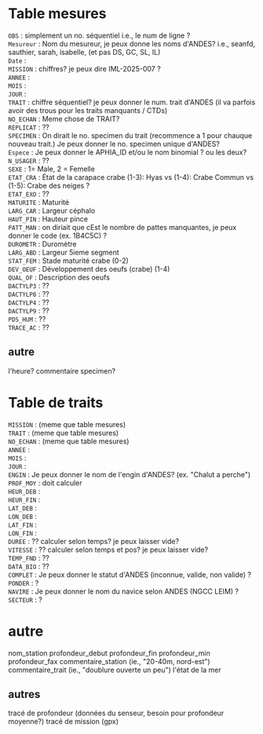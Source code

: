 # Table mesures  
`OBS` : simplement un no. séquentiel i.e., le num de ligne ?  
`Mesureur` : Nom du mesureur, je peux donne les noms d'ANDES? i.e., seanfd, sauthier, sarah, isabelle,  (et pas DS, GC, SL, IL)  
`Date` :   
`MISSION` : chiffres? je peux dire IML-2025-007 ?  
`ANNEE` :  
`MOIS` :  
`JOUR` :   
`TRAIT` : chiffre séquentiel? je peux donner le num. trait d'ANDES (il va parfois avoir des trous pour les traits manquants / CTDs)  
`NO_ECHAN` : Meme chose de TRAIT?   
`REPLICAT` : ??  
`SPECIMEN` : On dirait le no. specimen du trait (recommence a 1 pour chauque nouveau trait.) Je peux donner le no. specimen unique d'ANDES?  
`Espece` : Je peux donner le APHIA_ID et/ou le nom binomial ? ou les deux?  
`N_USAGER` : ??  
`SEXE` : 1= Male, 2 = Femelle     
`ETAT_CRA` : État de la carapace crabe  (1-3): Hyas vs (1-4): Crabe Commun vs (1-5): Crabe des neiges ?  
`ETAT_EXO` : ??  
`MATURITE` : Maturité  
`LARG_CAR` : Largeur céphalo  
`HAUT_PIN` : Hauteur pince  
`PATT_MAN` : on diriait que cEst le nombre de pattes manquantes, je peux donner le code (ex. 1B4C5C) ?  
`DUROMETR` : Duromètre  
`LARG_ABD` : Largeur 5ieme segment  
`STAT_FEM` : Stade maturité crabe (0-2)  
`DEV_OEUF` : Développement des oeufs (crabe) (1-4)  
`QUAL_OF` : Description des oeufs   
`DACTYLP3` : ??  
`DACTYLP8` : ??  
`DACTYLP4` : ??  
`DACTYLP9` : ??  
`PDS_HUM` : ??  
`TRACE_AC` : ??
## autre
l'heure?
commentaire specimen?

# Table de traits  
`MISSION` : (meme que table mesures)  
`TRAIT` : (meme que table mesures)  
`NO_ECHAN` : (meme que table mesures)  
`ANNEE` :   
`MOIS` :   
`JOUR` :   
`ENGIN` : Je peux donner le nom de l'engin d'ANDES? (ex. "Chalut a perche")  
`PROF_MOY` : doit calculer  
`HEUR_DEB` :   
`HEUR_FIN` :   
`LAT_DEB` :   
`LON_DEB` :   
`LAT_FIN` :   
`LON_FIN` :   
`DUREE` : ?? calculer selon temps? je peux laisser vide?  
`VITESSE` : ?? calculer selon temps et pos? je peux laisser vide?   
`TEMP_FND` : ??  
`DATA_BIO` : ??  
`COMPLET` : Je peux donner le statut d'ANDES (inconnue, valide, non valide) ?  
`PONDER` : ?  
`NAVIRE` : Je peux donner le nom du navice selon ANDES (NGCC LEIM) ?  
`SECTEUR` : ?

# autre
nom_station
profondeur_debut
profondeur_fin
profondeur_min
profondeur_fax
commentaire_station (ie., "20-40m, nord-est")
commentaire_trait (ie., "doublure ouverte un peu")
l'état de la mer

## autres
tracé de profondeur (données du senseur, besoin pour profondeur moyenne?)
tracé de mission (gpx)
